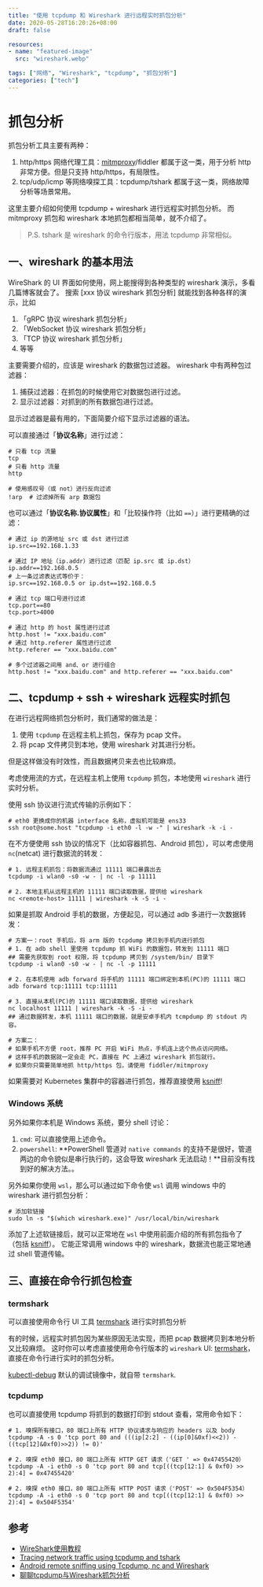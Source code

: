 ```yaml
---
title: "使用 tcpdump 和 Wireshark 进行远程实时抓包分析"
date: 2020-05-28T16:20:26+08:00
draft: false

resources:
- name: "featured-image"
  src: "wireshark.webp"

tags: ["网络", "Wireshark", "tcpdump", "抓包分析"]
categories: ["tech"]
---
```


# 抓包分析

抓包分析工具主要有两种：

1. http/https 网络代理工具：[mitmproxy](https://github.com/mitmproxy/mitmproxy)/fiddler 都属于这一类，用于分析 http 非常方便。但是只支持 http/https，有局限性。
2. tcp/udp/icmp 等网络嗅探工具：tcpdump/tshark 都属于这一类，网络故障分析等场景常用。

这里主要介绍如何使用 tcpdump + wireshark 进行远程实时抓包分析。
而 mitmproxy 抓包和 wireshark 本地抓包都相当简单，就不介绍了。

>P.S. tshark 是 wireshark 的命令行版本，用法 tcpdump 非常相似。

## 一、wireshark 的基本用法

WireShark 的 UI 界面如何使用，网上能搜得到各种类型的 wireshark 演示，多看几篇博客就会了。
搜索 [xxx 协议 wireshark 抓包分析] 就能找到各种各样的演示，比如

1. 「gRPC 协议 wireshark 抓包分析」
2. 「WebSocket 协议 wireshark 抓包分析」
3. 「TCP 协议 wireshark 抓包分析」
4. 等等

主要需要介绍的，应该是 wireshark 的数据包过滤器。
wireshark 中有两种包过滤器：

1. 捕获过滤器：在抓包的时候使用它对数据包进行过滤。
1. 显示过滤器：对抓到的所有数据包进行过滤。

显示过滤器是最有用的，下面简要介绍下显示过滤器的语法。

可以直接通过「**协议名称**」进行过滤：

```
# 只看 tcp 流量
tcp
# 只看 http 流量
http

# 使用感叹号（或 not）进行反向过滤
!arp  # 过滤掉所有 arp 数据包
```

也可以通过「**协议名称.协议属性**」和「比较操作符（比如 `==`）」进行更精确的过滤：

```
# 通过 ip 的源地址 src 或 dst 进行过滤
ip.src==192.168.1.33

# 通过 IP 地址（ip.addr）进行过滤（匹配 ip.src 或 ip.dst）
ip.addr==192.168.0.5
# 上一条过滤表达式等价于：
ip.src==192.168.0.5 or ip.dst==192.168.0.5

# 通过 tcp 端口号进行过滤
tcp.port==80
tcp.port>4000

# 通过 http 的 host 属性进行过滤
http.host != "xxx.baidu.com"
# 通过 http.referer 属性进行过滤
http.referer == "xxx.baidu.com"

# 多个过滤器之间用 and、or 进行组合
http.host != "xxx.baidu.com" and http.referer == "xxx.baidu.com"
```

## 二、tcpdump + ssh + wireshark 远程实时抓包

在进行远程网络抓包分析时，我们通常的做法是：

1. 使用 `tcpdump` 在远程主机上抓包，保存为 pcap 文件。
2. 将 pcap 文件拷贝到本地，使用 wireshark 对其进行分析。

但是这样做没有时效性，而且数据拷贝来去也比较麻烦。

考虑使用流的方式，在远程主机上使用 `tcpdump` 抓包，本地使用 `wireshark` 进行实时分析。

使用 ssh 协议进行流式传输的示例如下：

```shell
# eth0 更换成你的机器 interface 名称，虚拟机可能是 ens33
ssh root@some.host "tcpdump -i eth0 -l -w -" | wireshark -k -i -
```

在不方便使用 ssh 协议的情况下（比如容器抓包、Android 抓包），可以考虑使用 `nc`(netcat) 进行数据流的转发：

```shell
# 1. 远程主机抓包：将数据流通过 11111 端口暴露出去
tcpdump -i wlan0 -s0 -w - | nc -l -p 11111

# 2. 本地主机从远程主机的 11111 端口读取数据，提供给 wireshark
nc <remote-host> 11111 | wireshark -k -S -i -
```

如果是抓取 Android 手机的数据，方便起见，可以通过 adb 多进行一次数据转发：

```shell
# 方案一：root 手机后，将 arm 版的 tcpdump 拷贝到手机内进行抓包
# 1. 在 adb shell 里使用 tcpdump 抓 WiFi 的数据包，转发到 11111 端口
## 需要先获取到 root 权限，将 tcpdump 拷贝到 /system/bin/ 目录下
tcpdump -i wlan0 -s0 -w - | nc -l -p 11111

# 2. 在本机使用 adb forward 将手机的 11111 端口绑定到本机(PC)的 11111 端口
adb forward tcp:11111 tcp:11111

# 3. 直接从本机(PC)的 11111 端口读取数据，提供给 wireshark
nc localhost 11111 | wireshark -k -S -i -
## 通过数据转发，本机 11111 端口的数据，就是安卓手机内 tcmpdump 的 stdout 内容。

# 方案二：
# 如果手机不方便 root，推荐 PC 开启 WiFi 热点，手机连上这个热点访问网络。
# 这样手机的数据就一定会走 PC，直接在 PC 上通过 wireshark 抓包就行。
# 如果你只需要简单地抓 http/https 包，请使用 fiddler/mitmproxy
```

如果需要对 Kubernetes 集群中的容器进行抓包，推荐直接使用 [ksniff](https://github.com/eldadru/ksniff)!


### Windows 系统

另外如果你本机是 Windows 系统，要分 shell 讨论：

1. `cmd`: 可以直接使用上述命令。
2. `powershell`: **PowerShell 管道对 `native commands` 的支持不是很好，管道两边的命令貌似是串行执行的，这会导致 wireshark 无法启动！**目前没有找到好的解决方法。。


另外如果你使用 `wsl`，那么可以通过如下命令使 `wsl` 调用 windows 中的 wireshark 进行抓包分析：

```shell
# 添加软链接
sudo ln -s "$(which wireshark.exe)" /usr/local/bin/wireshark
```

添加了上述软链接后，就可以正常地在 `wsl` 中使用前面介绍的所有抓包指令了（包括 [ksniff](https://github.com/eldadru/ksniff)）。
它能正常调用 windows 中的 wireshark，数据流也能正常地通过 shell 管道传输。


## 三、直接在命令行抓包检查

### termshark

可以直接使用命令行 UI 工具 [termshark](https://github.com/gcla/termshark) 进行实时抓包分析

有的时候，远程实时抓包因为某些原因无法实现，而把 pcap 数据拷贝到本地分析又比较麻烦。
这时你可以考虑直接使用命令行版本的 `wireshark` UI: [termshark](https://github.com/gcla/termshark)，直接在命令行进行实时的抓包分析。

[kubectl-debug](https://github.com/aylei/kubectl-debug) 默认的调试镜像中，就自带 `termshark`.

### tcpdump

也可以直接使用 tcpdump 将抓到的数据打印到 stdout 查看，常用命令如下：

```shell
# 1. 嗅探所有接口，80 端口上所有 HTTP 协议请求与响应的 headers 以及 body
tcpdump -A -s 0 'tcp port 80 and (((ip[2:2] - ((ip[0]&0xf)<<2)) - ((tcp[12]&0xf0)>>2)) != 0)'

# 2. 嗅探 eth0 接口，80 端口上所有 HTTP GET 请求（'GET ' => 0x47455420）
tcpdump -A -i eth0 -s 0 'tcp port 80 and tcp[((tcp[12:1] & 0xf0) >> 2):4] = 0x47455420'

# 2. 嗅探 eth0 接口，80 端口上所有 HTTP POST 请求（'POST' => 0x504F5354）
tcpdump -A -i eth0 -s 0 'tcp port 80 and tcp[((tcp[12:1] & 0xf0) >> 2):4] = 0x504F5354'
```

## 参考

- [WireShark使用教程](https://zhuanlan.zhihu.com/p/92993778)
- [Tracing network traffic using tcpdump and tshark](https://techzone.ergon.ch/tcpdump)
- [Android remote sniffing using Tcpdump, nc and Wireshark](https://blog.dornea.nu/2015/02/20/android-remote-sniffing-using-tcpdump-nc-and-wireshark/)
- [聊聊tcpdump与Wireshark抓包分析](https://www.jianshu.com/p/a62ed1bb5b20)